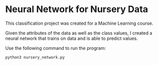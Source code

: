 # Neural Network for Nursery Data
This classification project was created for a Machine Learning course.

Given the attributes of the data as well as the class values, I created a neural network that trains on data and is able to predict values.

Use the following command to run the program:
```
python3 nursery_network.py
```

